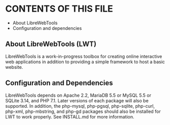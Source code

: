 # CONTENTS OF THIS FILE
 - About LibreWebTools
 - Configuration and dependencies

## About LibreWebTools (LWT)
LibreWebTools is a work-in-progress toolbox for creating online interactive
web applications in addition to providing a simple framework to host a basic
website.

## Configuration and Dependencies
LibreWebTools depends on Apache 2.2, MariaDB 5.5 or MySQL 5.5 or SQLite 3.14,
and PHP 7.1. Later versions of each package will also be supported. In addition,
the php-mysql, php-pgsql, php-sqlite, php-curl, php-xml, php-mbstring, and
php-gd packages should also be installed for LWT to work properly. See 
INSTALL.md for more information.

